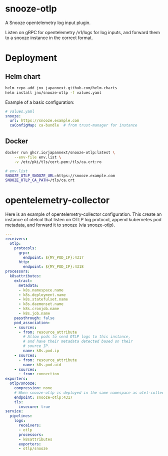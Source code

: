 # snooze-otlp

A Snooze opentelemetry log input plugin.

Listen on gRPC for opentelemetry /v1/logs for log inputs,
and forward them to a snooze instance in the correct format.

# Deployment

## Helm chart

```bash
helm repo add jnx japannext.github.com/helm-charts
helm install jnx/snooze-otlp -f values.yaml
```

Example of a basic configuration:
```yaml
# values.yaml
snooze:
  url: https://snooze.example.com
  caConfigMap: ca-bundle  # from trust-manager for instance
```

## Docker

```bash
docker run ghcr.io/japannext/snooze-otlp:latest \
    --env-file env.list \
    -v /etc/pki/tls/cert.pem:/tls/ca.crt:ro
```

```bash
# env.list
SNOOZE_OTLP_SNOOZE_URL=https://snooze.example.com
SNOOZE_OTLP_CA_PATH=/tls/ca.crt
```

# opentelemetry-collector

Here is an example of opentelemetry-collector configuration.
This create an instance of otelcol that listen on OTLP log protocol, append kubernetes pod metadata,
and forward it to snooze (via snooze-otlp).
```yaml
---
receivers:
  otlp:
    protocols:
      grpc:
        endpoint: ${MY_POD_IP}:4317
      http:
        endpoint: ${MY_POD_IP}:4318
processors:
  k8sattributes:
    extract:
      metadata:
      - k8s.namespace.name
      - k8s.deployment.name
      - k8s.statefulset.name
      - k8s.daemonset.name
      - k8s.cronjob.name
      - k8s.job.name
    passthrough: false
    pod_association:
    - sources:
      - from: resource_attribute
        # Allow pods to send OTLP logs to this instance,
        # and have their metadata detected based on their
        # source IP.
        name: k8s.pod.ip
    - sources:
      - from: resource_attribute
        name: k8s.pod.uid
    - sources:
      - from: connection
exporters:
  otlp/snooze:
    compression: none
    # When snooze-otlp is deployed in the same namespace as otel-collector
    endpoint: snooze-otlp:4317
    tls:
      insecure: true
service:
  pipelines:
    logs:
      receivers:
      - otlp
      processors:
      - k8sattributes
      exporters:
      - otlp/snooze
```

